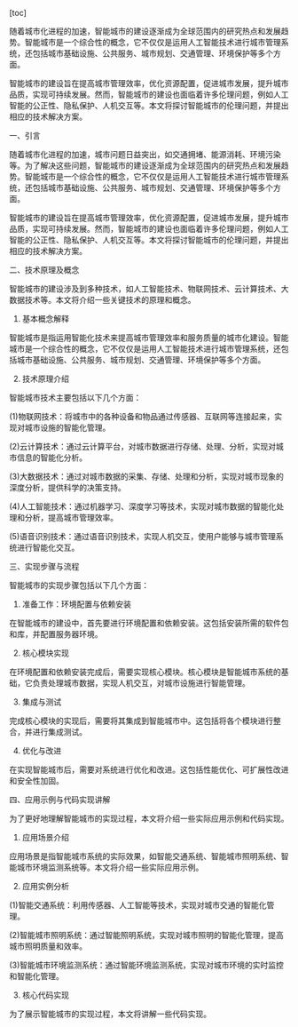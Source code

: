
[toc]                    
                
                
随着城市化进程的加速，智能城市的建设逐渐成为全球范围内的研究热点和发展趋势。智能城市是一个综合性的概念，它不仅仅是运用人工智能技术进行城市管理系统，还包括城市基础设施、公共服务、城市规划、交通管理、环境保护等多个方面。

智能城市的建设旨在提高城市管理效率，优化资源配置，促进城市发展，提升城市品质，实现可持续发展。然而，智能城市的建设也面临着许多伦理问题，例如人工智能的公正性、隐私保护、人机交互等。本文将探讨智能城市的伦理问题，并提出相应的技术解决方案。

一、引言

随着城市化进程的加速，城市问题日益突出，如交通拥堵、能源消耗、环境污染等。为了解决这些问题，智能城市的建设逐渐成为全球范围内的研究热点和发展趋势。智能城市是一个综合性的概念，它不仅仅是运用人工智能技术进行城市管理系统，还包括城市基础设施、公共服务、城市规划、交通管理、环境保护等多个方面。

智能城市的建设旨在提高城市管理效率，优化资源配置，促进城市发展，提升城市品质，实现可持续发展。然而，智能城市的建设也面临着许多伦理问题，例如人工智能的公正性、隐私保护、人机交互等。本文将探讨智能城市的伦理问题，并提出相应的技术解决方案。

二、技术原理及概念

智能城市的建设涉及到多种技术，如人工智能技术、物联网技术、云计算技术、大数据技术等。本文将介绍一些关键技术的原理和概念。

1. 基本概念解释

智能城市是指运用智能化技术来提高城市管理效率和服务质量的城市化建设。智能城市是一个综合性的概念，它不仅仅是运用人工智能技术进行城市管理系统，还包括城市基础设施、公共服务、城市规划、交通管理、环境保护等多个方面。

2. 技术原理介绍

智能城市技术主要包括以下几个方面：

(1)物联网技术：将城市中的各种设备和物品通过传感器、互联网等连接起来，实现对城市设施的智能化管理。

(2)云计算技术：通过云计算平台，对城市数据进行存储、处理、分析，实现对城市信息的智能化分析。

(3)大数据技术：通过对城市数据的采集、存储、处理和分析，实现对城市现象的深度分析，提供科学的决策支持。

(4)人工智能技术：通过机器学习、深度学习等技术，实现对城市数据的智能化处理和分析，提高城市管理效率。

(5)语音识别技术：通过语音识别技术，实现人机交互，使用户能够与城市管理系统进行智能化交互。

三、实现步骤与流程

智能城市的实现步骤包括以下几个方面：

1. 准备工作：环境配置与依赖安装

在智能城市的建设中，首先要进行环境配置和依赖安装。这包括安装所需的软件包和库，并配置服务器环境。

2. 核心模块实现

在环境配置和依赖安装完成后，需要实现核心模块。核心模块是智能城市系统的基础，它负责处理城市数据，实现人机交互，对城市设施进行智能管理。

3. 集成与测试

完成核心模块的实现后，需要将其集成到智能城市中。这包括将各个模块进行整合，并进行集成测试。

4. 优化与改进

在实现智能城市后，需要对系统进行优化和改进。这包括性能优化、可扩展性改进和安全性加固。

四、应用示例与代码实现讲解

为了更好地理解智能城市的实现过程，本文将介绍一些实际应用示例和代码实现。

1. 应用场景介绍

应用场景是指智能城市系统的实际效果，如智能交通系统、智能城市照明系统、智能城市环境监测系统等。本文将介绍一些实际应用示例。

2. 应用实例分析

(1)智能交通系统：利用传感器、人工智能等技术，实现对城市交通的智能化管理。

(2)智能城市照明系统：通过智能照明系统，实现对城市照明的智能化管理，提高城市照明质量和效率。

(3)智能城市环境监测系统：通过智能环境监测系统，实现对城市环境的实时监控和智能化管理。

3. 核心代码实现

为了展示智能城市的实现过程，本文将讲解一些代码实现。


